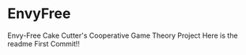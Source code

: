# EnvyFree
Envy-Free Cake Cutter's Cooperative Game Theory Project
Here is the readme First Commit!!